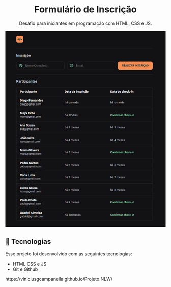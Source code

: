<h1 align="center"> Formulário de Inscrição </h1>

<p align="center">
Desafio para iniciantes em programação com HTML, CSS e JS.<br/>


<p align="center">
  <img alt="projeto-explorer-basico" src="./img/Screenshot_NLW.png">
</p>

## 🚀 Tecnologias

Esse projeto foi desenvolvido com as seguintes tecnologias:

- HTML CSS e JS
- Git e Github

<p> https://viniciusgcampanella.github.io/Projeto.NLW/ </p>